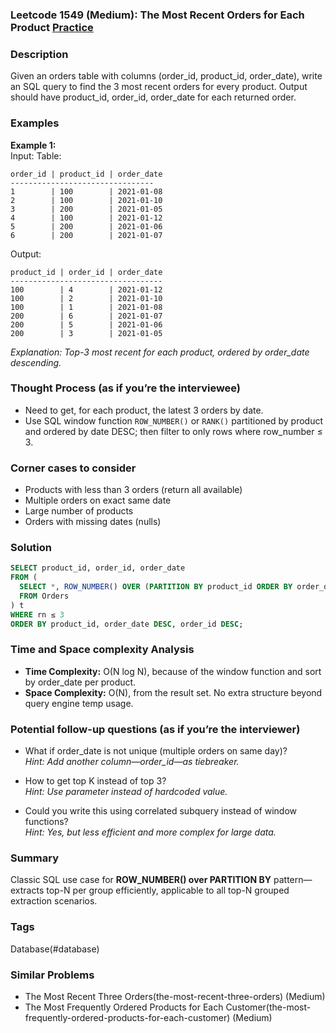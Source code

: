### Leetcode 1549 (Medium): The Most Recent Orders for Each Product [Practice](https://leetcode.com/problems/the-most-recent-orders-for-each-product)

### Description  
Given an orders table with columns (order_id, product_id, order_date), write an SQL query to find the 3 most recent orders for every product. Output should have product_id, order_id, order_date for each returned order.

### Examples  

**Example 1:**  
Input: Table:
```
order_id | product_id | order_date
--------------------------------
1        | 100        | 2021-01-08
2        | 100        | 2021-01-10
3        | 200        | 2021-01-05
4        | 100        | 2021-01-12
5        | 200        | 2021-01-06
6        | 200        | 2021-01-07
```
Output:
```
product_id | order_id | order_date
----------------------------------
100        | 4        | 2021-01-12
100        | 2        | 2021-01-10
100        | 1        | 2021-01-08
200        | 6        | 2021-01-07
200        | 5        | 2021-01-06
200        | 3        | 2021-01-05
```
*Explanation: Top-3 most recent for each product, ordered by order_date descending.*

### Thought Process (as if you’re the interviewee)  
- Need to get, for each product, the latest 3 orders by date.
- Use SQL window function `ROW_NUMBER()` or `RANK()` partitioned by product and ordered by date DESC; then filter to only rows where row_number ≤ 3.

### Corner cases to consider  
- Products with less than 3 orders (return all available)
- Multiple orders on exact same date
- Large number of products
- Orders with missing dates (nulls)

### Solution

```sql
SELECT product_id, order_id, order_date
FROM (
  SELECT *, ROW_NUMBER() OVER (PARTITION BY product_id ORDER BY order_date DESC, order_id DESC) AS rn
  FROM Orders
) t
WHERE rn ≤ 3
ORDER BY product_id, order_date DESC, order_id DESC;
```

### Time and Space complexity Analysis  
- **Time Complexity:** O(N log N), because of the window function and sort by order_date per product.
- **Space Complexity:** O(N), from the result set. No extra structure beyond query engine temp usage.

### Potential follow-up questions (as if you’re the interviewer)  

- What if order_date is not unique (multiple orders on same day)?  
  *Hint: Add another column—order_id—as tiebreaker.*

- How to get top K instead of top 3?  
  *Hint: Use parameter instead of hardcoded value.*

- Could you write this using correlated subquery instead of window functions?  
  *Hint: Yes, but less efficient and more complex for large data.*

### Summary
Classic SQL use case for **ROW_NUMBER() over PARTITION BY** pattern—extracts top-N per group efficiently, applicable to all top-N grouped extraction scenarios.

### Tags
Database(#database)

### Similar Problems
- The Most Recent Three Orders(the-most-recent-three-orders) (Medium)
- The Most Frequently Ordered Products for Each Customer(the-most-frequently-ordered-products-for-each-customer) (Medium)